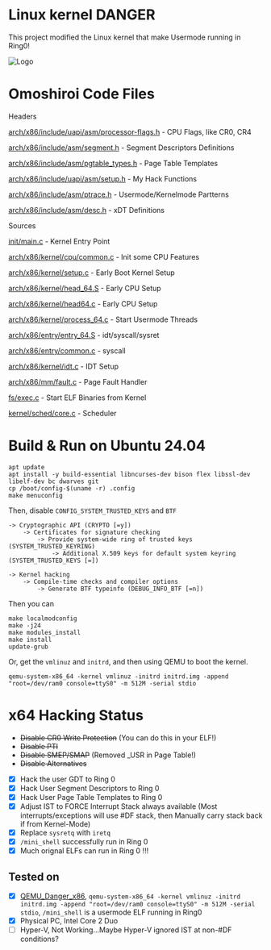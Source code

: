 # Linux kernel DANGER

This project modified the Linux kernel that make Usermode running in Ring0!

![Logo](./linux_danger.png)

# Omoshiroi Code Files

Headers

[arch/x86/include/uapi/asm/processor-flags.h](arch/x86/include/uapi/asm/processor-flags.h) - CPU Flags, like CR0, CR4

[arch/x86/include/asm/segment.h](arch/x86/include/asm/segment.h) - Segment Descriptors Definitions

[arch/x86/include/asm/pgtable_types.h](arch/x86/include/asm/pgtable_types.h) - Page Table Templates

[arch/x86/include/uapi/asm/setup.h](arch/x86/include/uapi/asm/setup.h) - My Hack Functions

[arch/x86/include/asm/ptrace.h](arch/x86/include/asm/ptrace.h) - Usermode/Kernelmode Partterns

[arch/x86/include/asm/desc.h](arch/x86/include/asm/desc.h) - xDT Definitions

Sources

[init/main.c](init/main.c) - Kernel Entry Point

[arch/x86/kernel/cpu/common.c](arch/x86/kernel/cpu/common.c) - Init some CPU Features

[arch/x86/kernel/setup.c](arch/x86/kernel/setup.c) - Early Boot Kernel Setup

[arch/x86/kernel/head_64.S](arch/x86/kernel/head_64.S) - Early CPU Setup

[arch/x86/kernel/head64.c](arch/x86/kernel/head64.c) - Early CPU Setup

[arch/x86/kernel/process_64.c](arch/x86/kernel/process_64.c) - Start Usermode Threads

[arch/x86/entry/entry_64.S](arch/x86/entry/entry_64.S) - idt/syscall/sysret

[arch/x86/entry/common.c](arch/x86/entry/common.c) - syscall

[arch/x86/kernel/idt.c](arch/x86/kernel/idt.c) - IDT Setup

[arch/x86/mm/fault.c](arch/x86/mm/fault.c) - Page Fault Handler

[fs/exec.c](fs/exec.c) - Start ELF Binaries from Kernel

[kernel/sched/core.c](kernel/sched/core.c) - Scheduler

# Build & Run on Ubuntu 24.04

```
apt update
apt install -y build-essential libncurses-dev bison flex libssl-dev libelf-dev bc dwarves git
cp /boot/config-$(uname -r) .config
make menuconfig
```

Then, disable ```CONFIG_SYSTEM_TRUSTED_KEYS``` and ```BTF```

```
-> Cryptographic API (CRYPTO [=y])
    -> Certificates for signature checking
        -> Provide system-wide ring of trusted keys (SYSTEM_TRUSTED_KEYRING)
            -> Additional X.509 keys for default system keyring (SYSTEM_TRUSTED_KEYS [=])

-> Kernel hacking
    -> Compile-time checks and compiler options
        -> Generate BTF typeinfo (DEBUG_INFO_BTF [=n])
```

Then you can 

```
make localmodconfig
make -j24
make modules_install
make install
update-grub
```

Or, get the `vmlinuz` and `initrd`, and then using QEMU to boot the kernel.

```
qemu-system-x86_64 -kernel vmlinuz -initrd initrd.img -append "root=/dev/ram0 console=ttyS0" -m 512M -serial stdio
```

# x64 Hacking Status

- ~~Disable CR0 Write Protection~~ (You can do this in your ELF!)
- ~~Disable PTI~~
- ~~Disable SMEP/SMAP~~ (Removed _USR in Page Table!)
- ~~Disable Alternatives~~
- [x] Hack the user GDT to Ring 0
- [x] Hack User Segment Descriptors to Ring 0
- [x] Hack User Page Table Templates to Ring 0
- [x] Adjust IST to FORCE Interrupt Stack always available (Most interrupts/exceptions will use #DF stack, then Manually carry stack back if from Kernel-Mode)
- [x] Replace `sysretq` with `iretq`
- [x] `/mini_shell` successfully run in Ring 0
- [x] Much orignal ELFs can run in Ring 0 !!!

## Tested on

- [x] [QEMU_Danger_x86](https://github.com/UEFI-code/QEMU_Danger_x86), `qemu-system-x86_64 -kernel vmlinuz -initrd initrd.img -append "root=/dev/ram0 console=ttyS0" -m 512M -serial stdio`, `/mini_shell` is a usermode ELF running in Ring0
- [x] Physical PC, Intel Core 2 Duo
- [ ] Hyper-V, Not Working...Maybe Hyper-V ignored IST at non-#DF conditions?
